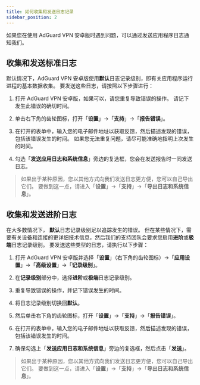 ```yaml
---
title: 如何收集和发送日志记录
sidebar_position: 2
---
```


如果您在使用 AdGuard VPN 安卓版时遇到问题，可以通过发送应用程序日志通知我们。

## 收集和发送标准日志

默认情况下，AdGuard VPN 安卓版使用**默认**日志记录级别，即有关应用程序运行进程的基本数据收集。 要发送这些日志，请按照以下步骤进行：

1. 打开 AdGuard VPN 安卓版，如果可以，请您重复导致错误的操作。 请记下发生此错误的确切时间。

2. 单击右下角的齿轮图标，打开「**设置**」→「**支持**」→「**报告错误**」。

3. 在打开的表单中，输入您的电子邮件地址以获取反馈，然后描述发现的错误，包括该错误发生的时间。 如果您无法重复问题，请尽可能准确地指明上次发生的时间。

4. 勾选「**发送应用日志和系统信息**」旁边的复选框，您会在发送报告时一同发送日志。
> 如果出于某种原因，您以其他方式向我们发送日志更方便，您可以自己导出它们。 要做到这一点，请进入「**设置**」→「**支持**」→「**导出日志和系统信息**」。

## 收集和发送进阶日志

在大多数情况下， **默认**日志记录级别足以追踪发生的错误。 但在某些情况下，需要有关设备和连接的更详细技术信息，然后我们的支持团队会要求您启用**进阶**或**极端**日志记录级别。 要发送这些类型的日志，请执行以下步骤：

1. 打开 AdGuard VPN 安卓版并选择「**设置**」（右下角的齿轮图标）→「**应用设置**」→「**高级设置**」→「**记录级别**」。

2. 在**记录级别**部分中，选择**进阶**或**极端**日志记录级别。

3. 重复导致错误的操作，并记下错误发生的时间。

4. 将日志记录级别切换回**默认**。

5. 然后单击右下角的齿轮图标，打开「**设置**」→「**支持**」→「**报告错误**」。

6. 在打开的表单中，输入您的电子邮件地址以获取反馈，然后描述发现的错误，包括该错误发生的时间。

7. 确保勾选上「**发送应用日志和系统信息**」旁边的复选框，然后点击「**发送**」。
> 如果出于某种原因，您以其他方式向我们发送日志更方便，您可以自己导出它们。 要做到这一点，请进入「**设置**」→「**支持**」→「**导出日志和系统信息**」。
